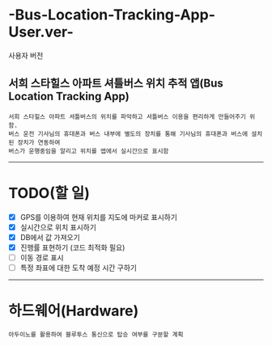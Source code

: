 # -Bus-Location-Tracking-App-User.ver-
사용자 버전

## 서희 스타힐스 아파트 셔틀버스 위치 추적 앱(Bus Location Tracking App)
    서희 스타힐스 아파트 셔틀버스의 위치를 파악하고 셔틀버스 이용을 편리하게 만들어주기 위함.
    버스 운전 기사님의 휴대폰과 버스 내부에 별도의 장치를 통해 기사님의 휴대폰과 버스에 설치된 장치가 연동하여
    버스가 운행중임을 알리고 위치를 앱에서 실시간으로 표시함
*****
# TODO(할 일)
- [x] GPS를 이용하여 현재 위치를 지도에 마커로 표시하기
- [x] 실시간으로 위치 표시하기
- [x] DB에서 값 가져오기
- [x] 진행률 표현하기 (코드 최적화 필요)
- [ ] 이동 경로 표시
- [ ] 특정 좌표에 대한 도착 예정 시간 구하기
*****
# 하드웨어(Hardware)
    아두이노를 활용하여 블루투스 통신으로 탑승 여부를 구분할 계획
